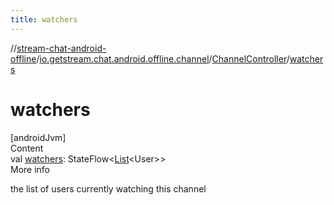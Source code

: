 ```yaml
---
title: watchers
---
```

//[stream-chat-android-offline](../../../index.md)/[io.getstream.chat.android.offline.channel](../index.md)/[ChannelController](index.md)/[watchers](watchers.md)



# watchers  
[androidJvm]  
Content  
val [watchers](watchers.md): StateFlow&lt;[List](https://kotlinlang.org/api/latest/jvm/stdlib/kotlin.collections/-list/index.html)&lt;User&gt;&gt;  
More info  


the list of users currently watching this channel

  



